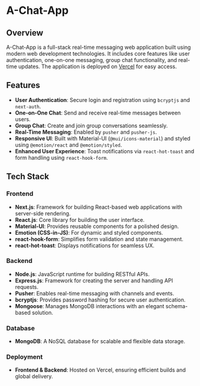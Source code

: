 # A-Chat-App

## Overview
A-Chat-App is a full-stack real-time messaging web application built using modern web development technologies. It includes core features like user authentication, one-on-one messaging, group chat functionality, and real-time updates. The application is deployed on [Vercel](https://a-chat-app.vercel.app/) for easy access.

## Features
- **User Authentication**: Secure login and registration using `bcryptjs` and `next-auth`.
- **One-on-One Chat**: Send and receive real-time messages between users.
- **Group Chat**: Create and join group conversations seamlessly.
- **Real-Time Messaging**: Enabled by `pusher` and `pusher-js`.
- **Responsive UI**: Built with Material-UI (`@mui/icons-material`) and styled using `@emotion/react` and `@emotion/styled`.
- **Enhanced User Experience**: Toast notifications via `react-hot-toast` and form handling using `react-hook-form`.

## Tech Stack

### Frontend
- **Next.js**: Framework for building React-based web applications with server-side rendering.
- **React.js**: Core library for building the user interface.
- **Material-UI**: Provides reusable components for a polished design.
- **Emotion (CSS-in-JS)**: For dynamic and styled components.
- **react-hook-form**: Simplifies form validation and state management.
- **react-hot-toast**: Displays notifications for seamless UX.

### Backend
- **Node.js**: JavaScript runtime for building RESTful APIs.
- **Express.js**: Framework for creating the server and handling API requests.
- **Pusher**: Enables real-time messaging with channels and events.
- **bcryptjs**: Provides password hashing for secure user authentication.
- **Mongoose**: Manages MongoDB interactions with an elegant schema-based solution.

### Database
- **MongoDB**: A NoSQL database for scalable and flexible data storage.

### Deployment
- **Frontend & Backend**: Hosted on Vercel, ensuring efficient builds and global delivery.
